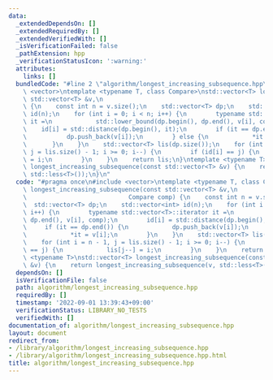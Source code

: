 ```yaml
---
data:
  _extendedDependsOn: []
  _extendedRequiredBy: []
  _extendedVerifiedWith: []
  _isVerificationFailed: false
  _pathExtension: hpp
  _verificationStatusIcon: ':warning:'
  attributes:
    links: []
  bundledCode: "#line 2 \"algorithm/longest_increasing_subsequence.hpp\"\n#include\
    \ <vector>\ntemplate <typename T, class Compare>\nstd::vector<T> longest_increasing_subsequence(const\
    \ std::vector<T> &v,\n                                              Compare comp)\
    \ {\n    const int n = v.size();\n    std::vector<T> dp;\n    std::vector<int>\
    \ id(n);\n    for (int i = 0; i < n; i++) {\n        typename std::vector<T>::iterator\
    \ it =\n            std::lower_bound(dp.begin(), dp.end(), v[i], comp);\n    \
    \    id[i] = std::distance(dp.begin(), it);\n        if (it == dp.end()) {\n \
    \           dp.push_back(v[i]);\n        } else {\n            *it = v[i];\n \
    \       }\n    }\n    std::vector<T> lis(dp.size());\n    for (int i = n - 1,\
    \ j = lis.size() - 1; i >= 0; i--) {\n        if (id[i] == j) {\n            lis[j--]\
    \ = i;\n        }\n    }\n    return lis;\n}\ntemplate <typename T>\nstd::vector<T>\
    \ longest_increasing_subsequence(const std::vector<T> &v) {\n    return longest_increasing_subsequence(v,\
    \ std::less<T>());\n}\n"
  code: "#pragma once\n#include <vector>\ntemplate <typename T, class Compare>\nstd::vector<T>\
    \ longest_increasing_subsequence(const std::vector<T> &v,\n                  \
    \                            Compare comp) {\n    const int n = v.size();\n  \
    \  std::vector<T> dp;\n    std::vector<int> id(n);\n    for (int i = 0; i < n;\
    \ i++) {\n        typename std::vector<T>::iterator it =\n            std::lower_bound(dp.begin(),\
    \ dp.end(), v[i], comp);\n        id[i] = std::distance(dp.begin(), it);\n   \
    \     if (it == dp.end()) {\n            dp.push_back(v[i]);\n        } else {\n\
    \            *it = v[i];\n        }\n    }\n    std::vector<T> lis(dp.size());\n\
    \    for (int i = n - 1, j = lis.size() - 1; i >= 0; i--) {\n        if (id[i]\
    \ == j) {\n            lis[j--] = i;\n        }\n    }\n    return lis;\n}\ntemplate\
    \ <typename T>\nstd::vector<T> longest_increasing_subsequence(const std::vector<T>\
    \ &v) {\n    return longest_increasing_subsequence(v, std::less<T>());\n}"
  dependsOn: []
  isVerificationFile: false
  path: algorithm/longest_increasing_subsequence.hpp
  requiredBy: []
  timestamp: '2022-09-01 13:39:43+09:00'
  verificationStatus: LIBRARY_NO_TESTS
  verifiedWith: []
documentation_of: algorithm/longest_increasing_subsequence.hpp
layout: document
redirect_from:
- /library/algorithm/longest_increasing_subsequence.hpp
- /library/algorithm/longest_increasing_subsequence.hpp.html
title: algorithm/longest_increasing_subsequence.hpp
---
```

